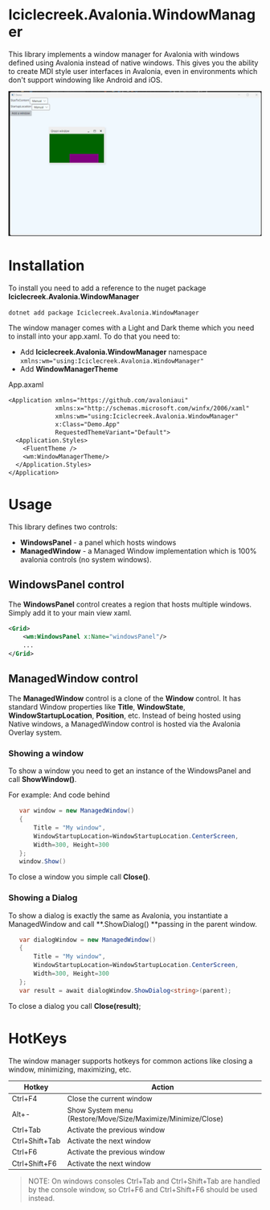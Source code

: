 # Iciclecreek.Avalonia.WindowManager
This library implements a window manager for Avalonia with windows defined using Avalonia instead of native windows.
This gives you the ability to create MDI style user interfaces in Avalonia, even in environments which don't support windowing like Android and iOS.

![windows](https://raw.githubusercontent.com/tomlm/Iciclecreek.Avalonia.WindowManager/refs/heads/main/windows.gif)

# Installation
To install you need to add a reference to the nuget package **Iciclecreek.Avalonia.WindowManager**

```dotnet add package Iciclecreek.Avalonia.WindowManager```

The window manager comes with a Light and Dark theme which you need to install into your app.xaml.
To do that you need to:
* Add **Iciclecreek.Avalonia.WindowManager** namespace  ```xmlns:wm="using:Iciclecreek.Avalonia.WindowManager"```
* Add **WindowManagerTheme** 

App.axaml
```
<Application xmlns="https://github.com/avaloniaui"
             xmlns:x="http://schemas.microsoft.com/winfx/2006/xaml"
             xmlns:wm="using:Iciclecreek.Avalonia.WindowManager"
             x:Class="Demo.App"
             RequestedThemeVariant="Default">
  <Application.Styles>
    <FluentTheme />
    <wm:WindowManagerTheme/>
  </Application.Styles>
</Application>
```

# Usage
This library defines two controls:
* **WindowsPanel** - a panel which hosts windows
* **ManagedWindow** - a Managed Window implementation which is 100% avalonia controls (no system windows).

## WindowsPanel control
The **WindowsPanel** control creates a region that hosts multiple windows. Simply add it to your main view xaml.
```xml
<Grid>
    <wm:WindowsPanel x:Name="windowsPanel"/>
    ...
</Grid>
```

 
## ManagedWindow control
The **ManagedWindow** control is a clone of the **Window** control. It has standard Window properties like **Title**, **WindowState**, **WindowStartupLocation**, **Position**, etc.
Instead of being hosted using Native windows, a ManagedWindow control is hosted via the Avalonia Overlay system.

### Showing a window
To show a window you need to get an instance of the WindowsPanel and call **ShowWindow()**.

For example:
And code behind
```cs
   var window = new ManagedWindow()
   {
       Title = "My window",
       WindowStartupLocation=WindowStartupLocation.CenterScreen,
       Width=300, Height=300
   };
   window.Show()
```

To close a window you simple call **Close()**.

### Showing a Dialog
To show a dialog is exactly the same as Avalonia, you instantiate a ManagedWindow and call **.ShowDialog() **passing in the parent window.
```cs
   var dialogWindow = new ManagedWindow()
   {
       Title = "My window",
       WindowStartupLocation=WindowStartupLocation.CenterScreen,
       Width=300, Height=300
   };
   var result = await dialogWindow.ShowDialog<string>(parent);
```

To close a dialog you call **Close(result)**;

# HotKeys
The window manager supports hotkeys for common actions like closing a window, minimizing, maximizing, etc.

|Hotkey | Action |
|--------|--------|
|Ctrl+F4 | Close the current window |
|Alt+-| Show System menu (Restore/Move/Size/Maximize/Minimize/Close)|
|Ctrl+Tab| Activate the previous window |
|Ctrl+Shift+Tab | Activate the next window |
|Ctrl+F6| Activate the previous window |
|Ctrl+Shift+F6| Activate the next window |

> NOTE: On windows consoles Ctrl+Tab and Ctrl+Shift+Tab are handled by the console window, so Ctrl+F6 and Ctrl+Shift+F6 should be used instead.



